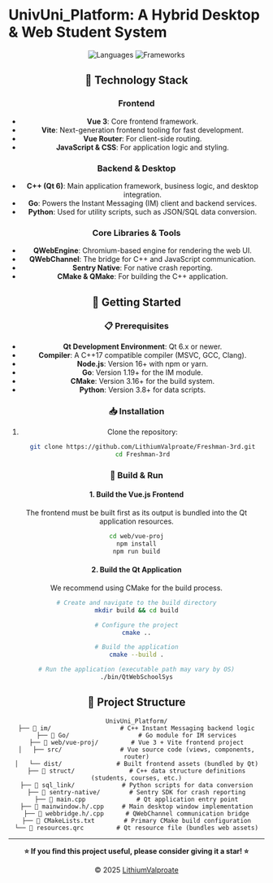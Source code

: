 # UnivUni_Platform: A Hybrid Desktop & Web Student System

<div align="center">

![Languages](https://img.shields.io/badge/Languages-C++%20%7C%20Vue%20%7C%20Go%20%7C%20Python-blue)
![Frameworks](https://img.shields.io/badge/Frameworks-Qt%20%7C%20Vue.js%20%7C%20Vite-green)

## 🔧 Technology Stack

### Frontend
- **Vue 3**: Core frontend framework.
- **Vite**: Next-generation frontend tooling for fast development.
- **Vue Router**: For client-side routing.
- **JavaScript & CSS**: For application logic and styling.

### Backend & Desktop
- **C++ (Qt 6)**: Main application framework, business logic, and desktop integration.
- **Go**: Powers the Instant Messaging (IM) client and backend services.
- **Python**: Used for utility scripts, such as JSON/SQL data conversion.

### Core Libraries & Tools
- **QWebEngine**: Chromium-based engine for rendering the web UI.
- **QWebChannel**: The bridge for C++ and JavaScript communication.
- **Sentry Native**: For native crash reporting.
- **CMake & QMake**: For building the C++ application.

## 🚀 Getting Started

### 📋 Prerequisites

- **Qt Development Environment**: Qt 6.x or newer.
- **Compiler**: A C++17 compatible compiler (MSVC, GCC, Clang).
- **Node.js**: Version 16+ with npm or yarn.
- **Go**: Version 1.19+ for the IM module.
- **CMake**: Version 3.16+ for the build system.
- **Python**: Version 3.8+ for data scripts.

### 📥 Installation

1.  Clone the repository:
    ```bash
    git clone https://github.com/LithiumValproate/Freshman-3rd.git
    cd Freshman-3rd
    ```

### 🔨 Build & Run

#### 1. Build the Vue.js Frontend

The frontend must be built first as its output is bundled into the Qt application resources.

```bash
cd web/vue-proj
npm install
npm run build
```

#### 2. Build the Qt Application

We recommend using CMake for the build process.

```bash
# Create and navigate to the build directory
mkdir build && cd build

# Configure the project
cmake ..

# Build the application
cmake --build .

# Run the application (executable path may vary by OS)
./bin/QtWebSchoolSys
```

## 📂 Project Structure

```
UnivUni_Platform/
├── 📁 im/                   # C++ Instant Messaging backend logic
├── 📁 Go/                   # Go module for IM services
├── 📁 web/vue-proj/         # Vue 3 + Vite frontend project
│   ├── src/                # Vue source code (views, components, router)
│   └── dist/               # Built frontend assets (bundled by Qt)
├── 📁 struct/               # C++ data structure definitions (students, courses, etc.)
├── 📁 sql_link/             # Python scripts for data conversion
├── 📁 sentry-native/        # Sentry SDK for crash reporting
├── 📄 main.cpp              # Qt application entry point
├── 📄 mainwindow.h/.cpp     # Main desktop window implementation
├── 📄 webbridge.h/.cpp      # QWebChannel communication bridge
├── 📄 CMakeLists.txt        # Primary CMake build configuration
└── 📄 resources.qrc         # Qt resource file (bundles web assets)
```

---

<div align="center">

**⭐ If you find this project useful, please consider giving it a star! ⭐**

© 2025 [LithiumValproate](https://github.com/LithiumValproate)

</div>
